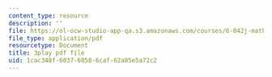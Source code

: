 ```yaml
---
content_type: resource
description: ''
file: https://ol-ocw-studio-app-qa.s3.amazonaws.com/courses/6-042j-mathematics-for-computer-science-spring-2015/1cac348f603760586caf62a85e5a72c2_YVQdVzSkcmQ.pdf
file_type: application/pdf
resourcetype: Document
title: 3play pdf file
uid: 1cac348f-6037-6058-6caf-62a85e5a72c2
---
```

